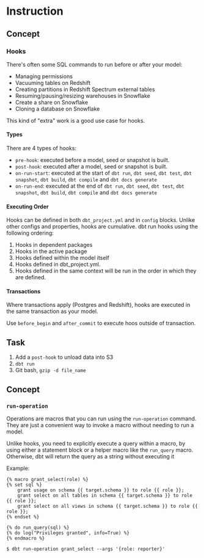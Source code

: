 # Instruction

## Concept
### Hooks
There's often some SQL commands to run before or after your model:
- Managing permissions
- Vacuuming tables on Redshift
- Creating partitions in Redshift Spectrum external tables
- Resuming/pausing/resizing warehouses in Snowflake
- Create a share on Snowflake
- Cloning a database on Snowflake

This kind of "extra" work is a good use case for hooks.

#### Types
There are 4 types of hooks:
- `pre-hook`: executed before a model, seed or snapshot is built.
- `post-hook`: executed after a model, seed or snapshot is built.
- `on-run-start`: executed at the start of `dbt run`, `dbt seed`, `dbt test`, `dbt snapshot`, `dbt build`, `dbt compile` and `dbt docs generate`
- `on-run-end`: executed at the end of `dbt run`, `dbt seed`, `dbt test`, `dbt snapshot`, `dbt build`, `dbt compile` and `dbt docs generate`

#### Executing Order
Hooks can be defined in both `dbt_project.yml` and in `config` blocks. Unlike other configs and properties, hooks are cumulative.
dbt run hooks using the following ordering:
1. Hooks in dependent packages
2. Hooks in the active package 
3. Hooks defined within the model itself 
4. Hooks defined in dbt_project.yml. 
5. Hooks defined in the same context will be run in the order in which they are defined.

#### Transactions
Where transactions apply (Postgres and Redshift), hooks are executed in the same transaction as your model.

Use `before_begin` and `after_commit` to execute hoos outside of transaction.

## Task
1. Add a `post-hook` to unload data into S3
2. `dbt run`
3. Git bash, `gzip -d file_name`

## Concept
### `run-operation`
Operations are macros that you can run using the `run-operation` command. They are just a convenient way to invoke a macro without needing to run a model.

Unlike hooks, you need to explicitly execute a query within a macro, by using either a statement block or a helper macro like the `run_query` macro. Otherwise, dbt will return the query as a string without executing it

Example:
```
{% macro grant_select(role) %}
{% set sql %}
    grant usage on schema {{ target.schema }} to role {{ role }};
    grant select on all tables in schema {{ target.schema }} to role {{ role }};
    grant select on all views in schema {{ target.schema }} to role {{ role }};
{% endset %}

{% do run_query(sql) %}
{% do log("Privileges granted", info=True) %}
{% endmacro %}

```

`$ dbt run-operation grant_select --args '{role: reporter}'`